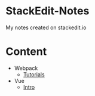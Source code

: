# StackEdit-Notes
My notes created on stackedit.io
# Content
* Webpack
  * [Tutorials](Learn/webpack-01-tutorials.md)
* Vue 
  * [Intro](Learn/vue-01-intro.md) 
